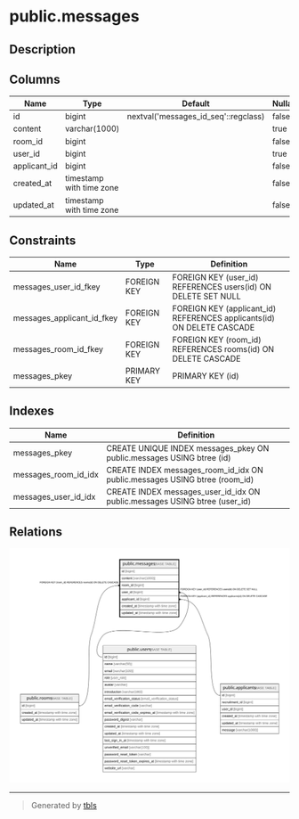 # public.messages

## Description

## Columns

| Name | Type | Default | Nullable | Children | Parents | Comment |
| ---- | ---- | ------- | -------- | -------- | ------- | ------- |
| id | bigint | nextval('messages_id_seq'::regclass) | false |  |  |  |
| content | varchar(1000) |  | true |  |  |  |
| room_id | bigint |  | false |  | [public.rooms](public.rooms.md) |  |
| user_id | bigint |  | true |  | [public.users](public.users.md) |  |
| applicant_id | bigint |  | false |  | [public.applicants](public.applicants.md) |  |
| created_at | timestamp with time zone |  | false |  |  |  |
| updated_at | timestamp with time zone |  | false |  |  |  |

## Constraints

| Name | Type | Definition |
| ---- | ---- | ---------- |
| messages_user_id_fkey | FOREIGN KEY | FOREIGN KEY (user_id) REFERENCES users(id) ON DELETE SET NULL |
| messages_applicant_id_fkey | FOREIGN KEY | FOREIGN KEY (applicant_id) REFERENCES applicants(id) ON DELETE CASCADE |
| messages_room_id_fkey | FOREIGN KEY | FOREIGN KEY (room_id) REFERENCES rooms(id) ON DELETE CASCADE |
| messages_pkey | PRIMARY KEY | PRIMARY KEY (id) |

## Indexes

| Name | Definition |
| ---- | ---------- |
| messages_pkey | CREATE UNIQUE INDEX messages_pkey ON public.messages USING btree (id) |
| messages_room_id_idx | CREATE INDEX messages_room_id_idx ON public.messages USING btree (room_id) |
| messages_user_id_idx | CREATE INDEX messages_user_id_idx ON public.messages USING btree (user_id) |

## Relations

![er](public.messages.svg)

---

> Generated by [tbls](https://github.com/k1LoW/tbls)
